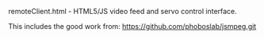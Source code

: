 
remoteClient.html - HTML5/JS video feed and servo control interface.

This includes the good work from: https://github.com/phoboslab/jsmpeg.git
